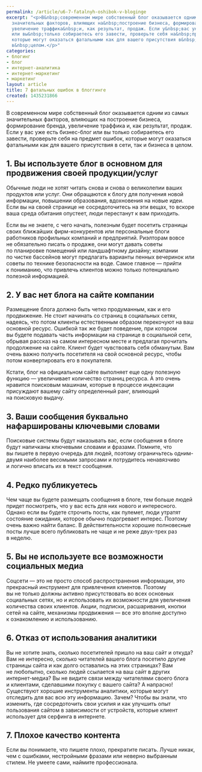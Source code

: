```yaml
---
permalink: /article/u6-7-fatalnyh-oshibok-v-bloginge
excerpt: "<p>В&nbsp;современном мире собственный блог оказывается одним из&nbsp;самых
  значительных факторов, влияющих на&nbsp;построение бизнеса, формирование бренда,
  увеличение траффика&nbsp;и, как результат, продаж. Если у&nbsp;вас уже есть бизнес-блог
  или вы&nbsp;только собираетесь его завести, проверьте себя на&nbsp;предмет ошибок,
  которые могут оказаться фатальными как для вашего присутствия в&nbsp;сети, так и&nbsp;бизнеса
  в&nbsp;целом.</p>"
categories:
- блогинг
- блог
- интернет-аналитика
- интернет-маркетинг
- маркетинг
layout: article
title: 7 фатальных ошибок в блоггинге
created: 1435231866
---
```

В современном мире собственный блог оказывается одним из самых значительных факторов, влияющих на построение бизнеса, формирование бренда, увеличение траффика и, как результат, продаж. Если у вас уже есть бизнес-блог или вы только собираетесь его завести, проверьте себя на предмет ошибок, которые могут оказаться фатальными как для вашего присутствия в сети, так и бизнеса в целом.

## 1. Вы используете блог в основном для продвижения своей продукции/услуг ##

Обычные люди не хотят читать снова и снова о великолепии ваших продуктов или услуг. Они обращаются к блогу для получения новой информации, повышении образования, вдохновения на новые идеи. Если вы на своей странице не сосредоточитесь на эти вещах, то вскоре ваша среда обитания опустеет, люди перестанут к вам приходить.

Если вы не знаете, с чего начать, полезным будет посетить страницы своих ближайших фирм-конкурентов или персональные блоги работников профильных компаний и предприятий. Риэлторам вовсе не обязательно писать о продаже, они могут давать советы по планировке помещений или ландшафтному дизайну; компании по чистке бассейнов могут предлагать варианты пенных вечеринок или советы по технике безопасности на воде. Самое главное — прийти к пониманию, что привлечь клиентов можно только потенциально полезной информацией.

## 2. У вас нет блога на сайте компании ##

Размещение блога должно быть четко продуманным, как и его продвижение. Не стоит начинать со страниц в социальных сетях, надеясь, что потом клиенты естественным образом перекочуют на ваш основной ресурс. Ошибкой так же будет поведение, при котором вы будете подавать часть информации на странице в социальной сети, обрывая рассказ на самом интересном месте и предлагая прочитать продолжение на сайте. Клиент будет чувствовать себя обманутым. Вам очень важно получить посетителя на свой основной ресурс, чтобы потом конвертировать его в покупателя.

Кстати, блог на официальном сайте выполняет еще одну полезную функцию — увеличивает количество страниц ресурса. А это очень нравится поисковым машинам, которые в процессе индексации присуждают вашему сайту определенный ранг, влияющий на поисковую выдачу.

## 3. Ваши сообщения буквально нафаршированы ключевыми словами ##

Поисковые системы будут наказывать вас, если сообщения в блоге будут напичканы ключевыми словами и фразами. Помните, что вы пишете в первую очередь для людей, поэтому ограничьтесь одним-двумя наиболее весомыми запросами и потрудитесь ненавязчиво и логично вписать их в текст сообщения.

## 4. Редко публикуетесь ##

Чем чаще вы будете размещать сообщения в блоге, тем больше людей придет посмотреть, что у вас есть для них нового и интересного. Однако если вы будете строчить посты, как пулемет, люди утратят состояние ожидания, которое обычно подогревает интерес. Поэтому очень важно найти баланс. В действительности хорошие полновесные посты лучше всего публиковать не чаще и не реже двух-трех раз в неделю.

## 5. Вы не используете все возможности социальных медиа ##

Соцсети — это не просто способ распространения информации, это прекрасный инструмент для привлечения клиентов. Поэтому вы не только должны активно присутствовать во всех основных социальных сетях, но и использовать их возможности для увеличения количества своих клиентов. Акции, подписки, расшаривания, кнопки сетей на сайте, механизмы продвижения — все это вполне доступно к ознакомлению и использованию.

## 6. Отказ от использования аналитики ##

Вы не хотите знать, сколько посетителей пришло на ваш сайт и откуда? Вам не интересно, сколько читателей вашего блога посетило другие страницы сайта и как долго оставались на этих страницах? Вам не любопытно, сколько людей ссылается на ваш сайт в других интернет-медиа? Вы не видите связи между читателями своего блога и клиентами, сделавшими покупку с вашего сайта? А напрасно! Существуют хорошие инструменты аналитики, которые могут отследить для вас всю эту информацию. Зачем? Чтобы вы знали, что изменить, где сосредоточить свои усилия и как улучшить опыт пользования сайтом в зависимости от устройств, которые клиент использует для серфинга в интернете.

## 7. Плохое качество контента ##

Если вы понимаете, что пишете плохо, прекратите писать. Лучше никак, чем с ошибками, нестройными фразами или неверно выбранным стилем. Не умеете сами, наймите профессионала.
